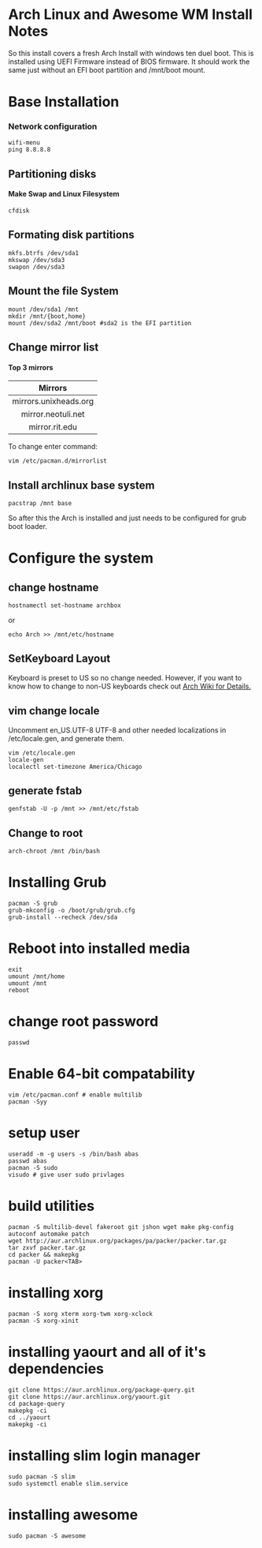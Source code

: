 Arch Linux and Awesome WM Install Notes
===================
So this install covers a fresh Arch Install with 
windows ten duel boot. This is installed using UEFI 
Firmware instead of BIOS firmware. It should work
the same just without an EFI boot partition and 
/mnt/boot mount. 

# Base Installation

### Network configuration
```{r, engine='bash', count_lines}
wifi-menu
ping 8.8.8.8
```

## Partitioning disks
#### Make Swap and Linux Filesystem
```{r, engine='bash', count_lines}
cfdisk
```

## Formating disk partitions
```{r, engine='bash', count_lines}
mkfs.btrfs /dev/sda1
mkswap /dev/sda3
swapon /dev/sda3
```

## Mount the file System
```{r, engine='bash', count_lines}
mount /dev/sda1 /mnt
mkdir /mnt/{boot,home}
mount /dev/sda2 /mnt/boot #sda2 is the EFI partition
```

## Change mirror list

#### Top 3 mirrors
| Mirrors               |
| :--------------------:|
| mirrors.unixheads.org |
| mirror.neotuli.net    |
| mirror.rit.edu        |

To change enter command:
```{r, engine='bash', count_lines}
vim /etc/pacman.d/mirrorlist
```

## Install archlinux base system
```{r, engine='bash', count_lines}
pacstrap /mnt base
```
So after this the Arch is installed and just needs to be
configured for grub boot loader. 

# Configure the system

## change hostname
```{r, engine='bash', count_lines}
hostnamectl set-hostname archbox
```
or 

```{r, engine='bash', count_lines}
echo Arch >> /mnt/etc/hostname
```

## SetKeyboard Layout
Keyboard is preset to US so no change needed. However, 
if you want to know how to change to non-US keyboards
check out [Arch Wiki for Details.](https://wiki.archlinux.org/index.php/installation_guide#Set_the_keyboard_layout)

## vim change locale
Uncomment en_US.UTF-8 UTF-8 and other needed localizations in /etc/locale.gen, and generate them.
```{r, engine='bash', count_lines}
vim /etc/locale.gen
locale-gen
localectl set-timezone America/Chicago
```

## generate fstab
```{r, engine='bash', count_lines}
genfstab -U -p /mnt >> /mnt/etc/fstab
```

## Change to root
```{r, engine='bash', count_lines}
arch-chroot /mnt /bin/bash
```

# Installing Grub
```{r, engine='bash', count_lines}
pacman -S grub
grub-mkconfig -o /boot/grub/grub.cfg
grub-install --recheck /dev/sda
```

# Reboot into installed media
```{r, engine='bash', count_lines}
exit
umount /mnt/home
umount /mnt
reboot
```

# change root password
```{r, engine='bash', count_lines}
passwd
```

# Enable 64-bit compatability
```{r, engine='bash', count_lines}
vim /etc/pacman.conf # enable multilib
pacman -Syy
```

# setup user
```{r, engine='bash', count_lines}
useradd -m -g users -s /bin/bash abas
passwd abas
pacman -S sudo
visudo # give user sudo privlages
```

# build utilities
```{r, engine='bash', count_lines}
pacman -S multilib-devel fakeroot git jshon wget make pkg-config autoconf automake patch
wget http://aur.archlinux.org/packages/pa/packer/packer.tar.gz
tar zxvf packer.tar.gz
cd packer && makepkg
pacman -U packer<TAB>
```

# installing xorg
```{r, engine='bash', count_lines}
pacman -S xorg xterm xorg-twm xorg-xclock
pacman -S xorg-xinit
```

# installing yaourt and all of it's dependencies
```{r, engine='bash', count_lines}
git clone https://aur.archlinux.org/package-query.git
git clone https://aur.archlinux.org/yaourt.git
cd package-query
makepkg -ci
cd ../yaourt
makepkg -ci
```

# installing slim login manager
```{r, engine='bash', count_lines}
sudo pacman -S slim
sudo systemctl enable slim.service
```

# installing awesome
```{r, engine='bash', count_lines}
sudo pacman -S awesome
```
